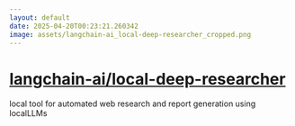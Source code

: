```yaml
---
layout: default
date: 2025-04-20T00:23:21.260342
image: assets/langchain-ai_local-deep-researcher_cropped.png
---
```


# [langchain-ai/local-deep-researcher](https://github.com/langchain-ai/local-deep-researcher)

local tool for automated web research and report generation using localLLMs

